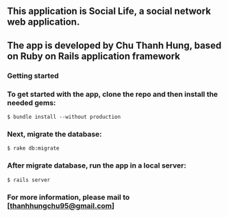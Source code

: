 ## This application is Social Life, a social network web application.
## The app is developed by Chu Thanh Hung, based on Ruby on Rails application framework

### Getting started

### To get started with the app, clone the repo and then install the needed gems:
```
$ bundle install --without production
```

### Next, migrate the database:
```
$ rake db:migrate
```

### After migrate database, run the app in a local server:
```
$ rails server
```

### For more information, please mail to [thanhhungchu95@gmail.com]
